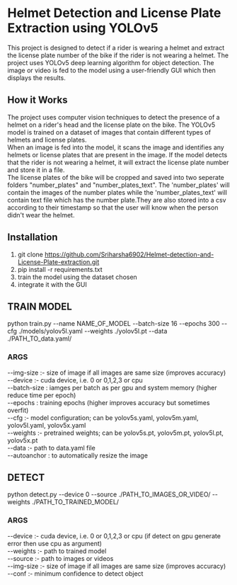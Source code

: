 # Helmet Detection and License Plate Extraction using YOLOv5
This project is designed to detect if a rider is wearing a helmet and extract the license plate number of the bike if the rider is not wearing a helmet. The project uses YOLOv5 deep learning algorithm for object detection. The image or video is fed to the model using a user-friendly GUI which then displays the results.
## How it Works
The project uses computer vision techniques to detect the presence of a helmet on a rider's head and the license plate on the bike. The YOLOv5 model is trained on a dataset of images that contain different types of helmets and license plates.<br/>
When an image is fed into the model, it scans the image and identifies any helmets or license plates that are present in the image. If the model detects that the rider is not wearing a helmet, it will extract the license plate number and store it in a file.<br/>
The license plates of the bike will be cropped and saved into two seperate folders "number_plates" and "number_plates_text". The 'number_plates' will contain the images of the number plates while the 'number_plates_text' will contain text file which has the number plate.They are also stored into a csv according to their timestamp so that the user will know when the person didn't wear the helmet.



## Installation
 1. git clone https://github.com/Sriharsha6902/Helmet-detection-and-License-Plate-extraction.git<br/>
 2. pip install -r requirements.txt
 3. train the model using the dataset chosen
 4. integrate it with the GUI
 
## TRAIN MODEL 
python train.py --name NAME_OF_MODEL --batch-size 16 --epochs 300 --cfg ./models/yolov5l.yaml --weights ./yolov5l.pt --data ./PATH_TO_data.yaml/  
### ARGS
 --img-size :- size of image if all images are same size (improves accuracy)<br/>
 --device :- cuda device, i.e. 0 or 0,1,2,3 or cpu<br/>
 --batch-size : iamges per batch as per gpu and system memory (higher reduce time per epoch)<br/>
 --epochs : training epochs (higher improves accuracy but sometimes overfit)<br/>
 --cfg :- model configuration; can be yolov5s.yaml, yolov5m.yaml, yolov5l.yaml, yolov5x.yaml<br/>
 --weights :- pretrained weights; can be yolov5s.pt, yolov5m.pt, yolov5l.pt, yolov5x.pt<br/>
 --data :- path to data.yaml file  <br/>
 --autoanchor : to automatically resize the image<br/>

## DETECT 
python detect.py --device 0 --source ./PATH_TO_IMAGES_OR_VIDEO/ --weights ./PATH_TO_TRAINED_MODEL/
### ARGS 
 
  --device :- cuda device, i.e. 0 or 0,1,2,3 or cpu (if detect on gpu generate error then use cpu as argument)<br/>
  --weights :- path to trained model<br/>
  --source :- path to images or videos<br/>
  --img-size :- size of image if all images are same size (improves accuracy)<br/>
  --conf :- minimum confidence to detect object<br/>

